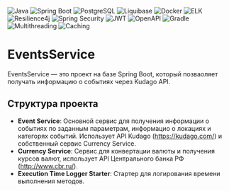 
![Java](https://img.shields.io/badge/Java-ED8B00?style=for-the-badge&logo=java&logoColor=white)
![Spring Boot](https://img.shields.io/badge/Spring%20Boot-6DB33F?style=for-the-badge&logo=spring-boot&logoColor=white)
![PostgreSQL](https://img.shields.io/badge/PostgreSQL-336791?style=for-the-badge&logo=postgresql&logoColor=white)
![Liquibase](https://img.shields.io/badge/Liquibase-2962FF?style=for-the-badge&logo=liquibase&logoColor=white)
![Docker](https://img.shields.io/badge/Docker-2496ED?style=for-the-badge&logo=docker&logoColor=white)
![ELK](https://img.shields.io/badge/ELK-005571?style=for-the-badge&logo=elastic&logoColor=white)
![Resilience4j](https://img.shields.io/badge/Resilience4j-6DB33F?style=for-the-badge&logoColor=white)
![Spring Security](https://img.shields.io/badge/Spring%20Security-6DB33F?style=for-the-badge&logo=spring-security&logoColor=white)
![JWT](https://img.shields.io/badge/JWT-000000?style=for-the-badge&logo=json-web-tokens&logoColor=white)
![OpenAPI](https://img.shields.io/badge/OpenAPI-6BA539?style=for-the-badge&logo=openapi-initiative&logoColor=white)
![Gradle](https://img.shields.io/badge/Gradle-02303A?style=for-the-badge&logo=gradle&logoColor=white)
![Multithreading](https://img.shields.io/badge/Multithreading-007396?style=for-the-badge&logo=java&logoColor=white)
![Caching](https://img.shields.io/badge/Caching-FF6F00?style=for-the-badge&logoColor=white)




# EventsService

EventsService — это проект на базе Spring Boot, который позваоляет получать информацию о событиях через Kudago API.

## Структура проекта

- **Event Service**: Основной сервис для получения информации о событиях по заданным параметрам, информацио о локациях и категорях событий. Использует API Kudago (https://kudago.com/) и собственный сервис Currency Service.
- **Currency Service**: Сервис для конвертации валюты и получения курсов валют, использует API Центрального банка РФ (http://www.cbr.ru/).
- **Execution Time Logger Starter**: Стартер для логирования времени выполнения методов.

